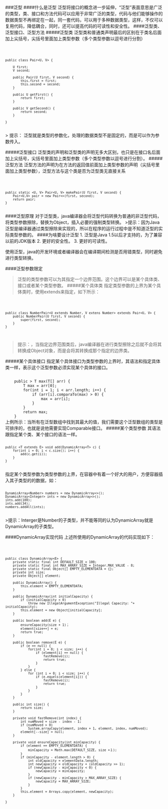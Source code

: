 ###泛型
####什么是泛型
泛型将接口的概念进一步延伸，“泛型”表面意思是广泛的类型，类、接口和方法代码可以应用于非常广泛的类型，代码与他们能够操作的数据类型不再绑定在一起，同一套代码，可以用于多种数据类型，这样，不仅可以复用代码，降低耦合，同时，还可以提高代码的可读性和安全性。
####泛型类、泛型接口、泛型方法
#####泛型类
泛型类和普通类声明最后的区别在于类名后面加上尖括号，尖括号里面加上类型参数（多个类型参数以逗号进行分割）

<code>

	public class Pair<U, V> {
		
		U first;
		V second;
		
		public Pair(U first, V second) {
			this.first = first;
			this.second = second;
		}
		
		public U getFirst() {
			return first;
		}

		public V getSecond() {
			return second;
		}
	
	}
</code>
> 提示： 泛型就是类型的参数化，处理的数据类型不是固定的，而是可以作为参数传入。

#####泛型接口
泛型类的声明和泛型类的声明无多大区别，也只是在接口名后面加上尖括号，尖括号里面加上类型参数（多个类型参数以逗号进行分割）。
#####泛型方法
泛型方法的声明为在方法的返回值前面加上类型参数的声明（尖括号里面加上类型参数），泛型方法与这个类是否为泛型类无直接关系

<code>

	public static <U, V> Pair<U, V> makePair(U first, V second) {
		Pair<U,V> pair = new Pair<>(first, second);
		return pair;	
	}
</code>
####泛型原理
对于泛型类，java编译器会将泛型代码转换为普通的非泛型代码，将类型参数擦除，替换为Object，插入必要的强制类型转换。
>提示：因为Java泛型是编译器通过类型擦除来实现的，所以在程序的运行过程中是不知道泛型的实际类型参数的。
####为啥要设计泛型
1. 泛型是Java 1.5以后才支持的，为了兼容以前的JDK版本
2. 更好的安全性。
3. 更好的可读性。

使用泛型，java的开发环境或者编译器会在编译期间检测是否用错类型，同时避免进行类型转换。

####泛型参数限定
>泛型的类型参数可以为其指定一个边界范围。这个边界可以是某个具体类、接口或者某个类型参数。
#####某个具体类
指定类型参数的上界为某个具体类时，使用extends来指定，如下所示：

<code>

	public class NumberPair<U extends Number, V extens Number> extends Pair<U, V> {
		public NumberPair(U first, V second) {
			super(first, second);
		}
	}
</code>

> 提示：，当指定边界范围类后，java编译器在进行类型擦除之后就不会将其转换成Object对象，而是会将其转换成那个指定的边界类。

#####某个具体接口
指定某个具体接口为类型参数的上界时，其语法和指定具体类一样，表示这个泛型参数必须实现某个具体的接口。

<code>
	public <T extends Comparable<T>> T max(T[] arr) {
		T max = arr[0];
		for(int i = 1; i < arr.length; i++) {
			if (arr[i].comparaTo(max) > 0) {
				max = arr[i];
			}
		}
		return max;
	}
</code>
上例所示：当所有在泛型数组中找到其最大的值，我们需要这个泛型数组的类型是可排序的，也就是说他需要实现Comparable接口。
#####某个类型参数
其语法跟指定某个类、某个接口的语法一样。

<code>

	public <T extends E> void add(DynamicArray<T> c) {
		for(int i = 0; i < c.size(); i++) {
			add(c.get(i));
		}
	}
</code>
指定某个类型参数为类型参数的上界，在容器中有着一个好大的用户，方便容器插入其子类型的的数据，如：

<code>

	DynamicArray<Number> numbers = new DynamicArray<>();
	DynamicArray<Integer> ints = new DynamicArray<>();
	ints.add(100);
	ints.add(34);
	numbers.addAll(ints);
</code>
>提示：Interger是Number的子类型，并不能等同的认为DynamicArray<Integer>就是DynamicArray<Number>的子类型。

####DynamicArray实现代码
上述所使用的DynamicArray的代码实现如下：

<code>

	public class DynamicArray<E> {
		private static final int DEFAULT_SIZE = 100;
		private static final int MAX_ARRAY_SIZE = Integer.MAX_VALUE - 8;
		private static final Object[] EMPTY_ELEMENTDATA = {};
		private int size;
		private Object[] element;

		public DynamicArray() {
			this.element = EMPTY_ELEMENTDATA;
		}
		
		public DynamicArray(int initialCapacity) {
			if (initialCapacity < 0)
            	throw new IllegalArgumentException("Illegal Capacity: "+ initialCapacity);
			this.element = new Object[initialCapacity];
		}

		public boolean add(E e) {
			ensureCapacity(size + 1)；
			element[size++] = e;
			return true;
		}

		public boolean remove(E e) {
			if (e == null) {
				for(int i = 0; i < size; i++) {
					if (element[i] == null) {
						fastRemove(i);
						return true;
					}
				}
			} else {
				for (int i = 0; i < size; i++) {
					if (e.equels(element[i])) {
						fastRemove(i);
						return true;
					}
				}
			}
		}
	
		public int size() {
			return size;
		}

		private void fastRemove(int index) {
			int numMoved = size - index - 1;
			if (numMoved > 0) 
				System.arrayCopy(element, index + 1, element, index, numMoved);
			element[--size] = null;
		}

		private void ensureCapacity(int minCapacity) {
			if (element == EMPTY_ELEMENTDATA) {
				minCapacity = Math.max(DEFAULT_SIZE, size +１);
			}
			if (minCapacity - element.length > 0) {
				int oldCapacity = elementData.length;
				int newCapacity = oldCapacity + (oldCapacity >> 1);
				if (newCapacity - minCapacity < 0) {
					newCapacity = minCapacity;
				}
				if (newCapacity - minCapacity > MAX_ARRAY_SIZE) {
					newCapacity = MAX_ARRAY_SIZE;
				}
			}
			this.element = Arrays.copy(element, newCapacity);
		}
		
	}
</code>


